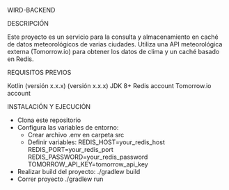 WIRD-BACKEND

DESCRIPCIÓN

Este proyecto es un servicio para la consulta y almacenamiento en caché de datos meteorológicos de varias ciudades. 
Utiliza una API meteorológica externa (Tomorrow.io) para obtener los datos de clima y un caché basado en Redis.

REQUISITOS PREVIOS

Kotlin (versión x.x.x)
(versión x.x.x)
JDK 8+
Redis account
Tomorrow.io account


INSTALACIÓN Y EJECUCIÓN

- Clona este repositorio
- Configura las variables de entorno:
  - Crear archivo .env en carpeta src
  - Definir variables:
      REDIS_HOST=your_redis_host
      REDIS_PORT=your_redis_port
      REDIS_PASSWORD=your_redis_password
      TOMORROW_API_KEY=tomorrow_api_key
- Realizar build del proyecto:
   ./gradlew build
- Correr proyecto
   ./gradlew run
